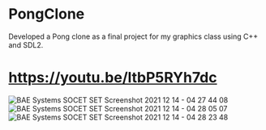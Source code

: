 # PongClone
Developed a Pong clone as a final project for my graphics class using C++ and SDL2.

# https://youtu.be/ltbP5RYh7dc
![BAE Systems SOCET SET Screenshot 2021 12 14 - 04 27 44 08](https://user-images.githubusercontent.com/22748763/145972408-e1bd96b8-732c-4582-bbf7-57a963ce2d33.png)
![BAE Systems SOCET SET Screenshot 2021 12 14 - 04 28 05 07](https://user-images.githubusercontent.com/22748763/145972410-8879678c-b418-46e5-9280-45c1f78f90ff.png)
![BAE Systems SOCET SET Screenshot 2021 12 14 - 04 28 23 48](https://user-images.githubusercontent.com/22748763/145972411-be99c5fb-8d49-4069-be97-0a86236f53a1.png)

## 
